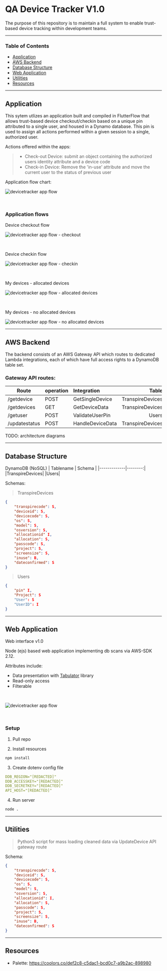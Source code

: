# QA Device Tracker V1.0

The purpose of this repository is to maintain a full system to enable trust-based device tracking within development teams.

<hr/>

### Table of Contents  
- [Application](#application)  
- [AWS Backend](#aws-backend)  
- [Database Structure](#database-structure)  
- [Web Application](#web-application)  
- [Utilities](#utilities)  
- [Resources](#resources)

<hr/>

## Application

This sytem utlizes an application built and compiled in FlutterFlow that allows trust-based device checkout/checkin based on a unique pin attributed to a single user, and housed in a Dynamo database. This pin is used to assign all actions performed within a given session to a single, authorized user. <br/>

Actions offered within the apps:
> - Check-out Device: submit an object containing the authorized users identity attribute and a device code
> - Check-in Device: Remove the 'in-use' attribute and move the current user to the status of previous user

Application flow chart:

![devicetracker app flow](./assets/devicetrackler-app-flow.png)

<br/>

### Application flows
Device checkout flow
<br/> 

![devicetracker app flow - checkout](./assets/readme-assets/checkout/checkout-flow.png)

<br/> 

Device checkin flow
<br/> 

![devicetracker app flow - checkin](./assets/readme-assets/checkin/checkin-flow.png)

<br/> 

My devices - allocated devices
<br/> 

![devicetracker app flow - allocated devices](./assets/readme-assets/mydevices/mydevices-activedevices.png)

<br/> 

My devices - no allocated devices
<br/> 

![devicetracker app flow - no allocated devices](./assets/readme-assets/mydevices/mydevices-none.png)
<br/> 

<hr/>

## AWS Backend

The backend consists of an AWS Gateway API which routes to dedicated Lambda integrations, each of which have full access rights to a DynamoDB table set.

### Gateway API routes:
| Route| operation|Integration|Table|
|-------------|:-------|:-------------|-----:|
| /getdevice| POST|GetSingleDevice|TranspireDevices|
| /getdevices| GET|GetDeviceData|TranspireDevices|
| /getuser| POST|ValidateUserPin|Users|
| /updatestatus| POST|HandleDeviceData|TranspireDevices|

TODO: architecture diagrams

<hr/>

## Database Structure

DynamoDB (NoSQL)
| Tablename | Schema |
|-------------|--------:|
|TranspireDevices|
|Users|

Schemas:
> TranspireDevices
```json
{
    "transpirecode": S,
    "deviceid": S,
    "devicecode": S,
    "os": S,
    "model": S,
    "osversion": S,
    "allocationid" I,
    "allocation": S,
    "passcode": S,
    "project": S,
    "screensize": S,
    "inuse": B,
    "dateconfirmed": S
}
```

> Users
```json
{
    "pin" I,
    "Project": S
    "User": S
    "UserID": I
}
```


<hr/>

## Web Application

Web interface v1.0

Node (ejs) based web application implementing db scans via AWS-SDK 2.12.<br/>

Attributes include:
- Data presentation with [Tabulator](http://tabulator.info/) library
- Read-only access
- Filterable
<br/>

![devicetracker app flow](./assets/readme-assets/webui/webui.png)

<br/>

### Setup
1. Pull repo

2. Install resources
```bash
npm install
```

3. Create dotenv config file
```yaml
DDB_REGION="[REDACTED]"
DDB_ACCESSKEY="[REDACTED]"
DDB_SECRETKEY="[REDACTED]"
API_HOST="[REDACTED]"
```

4. Run server
```bash
node .
```

<hr/>

## Utilities

> Python3 script for mass loading cleaned data via UpdateDevice API gateway route

Schema:
```json
{
    "transpirecode": S,
    "deviceid": S,
    "devicecode": S,
    "os": S,
    "model": S,
    "osversion": S,
    "allocationid": I,
    "allocation": S,
    "passcode": S,
    "project": S,
    "screensize": S,
    "inuse": B,
    "dateconfirmed": S
}
```

<hr/>

## Resources

- Palette: https://coolors.co/def2c8-c5dac1-bcd0c7-a9b2ac-898980
